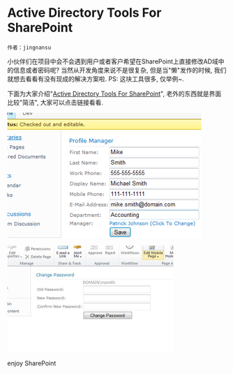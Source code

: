 # Active Directory Tools For SharePoint
    作者：jingnansu

小伙伴们在项目中会不会遇到用户或者客户希望在SharePoint上直接修改AD域中的信息或者密码呢? 当然从开发角度来说不是很复杂, 但是当"懒"发作的时候, 我们就想去看看有没有现成的解决方案啦. PS: 这块工具很多, 仅举例~. 

下面为大家介绍"[Active Directory Tools For SharePoint](https://adselfservice.codeplex.com/ "Active Directory Tools For SharePoint")", 老外的东西就是界面比较"简洁", 大家可以点击链接看看.

![](imgs/20150707.1.png)
     
![](imgs/20150707.2.png)

enjoy SharePoint